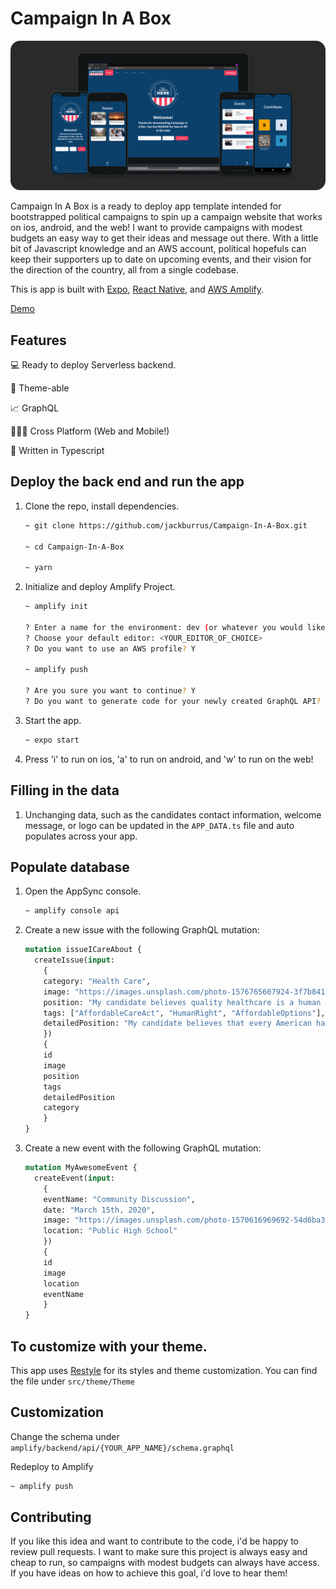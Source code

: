 # Campaign In A Box

![assets/images/DeviceMocks.png](assets/images/DeviceMocks.png)

Campaign In A Box is a ready to deploy app template intended for bootstrapped political campaigns to spin up a campaign website that works on ios, android, and the web! I want to provide campaigns with modest budgets an easy way to get their ideas and message out there. With a little bit of Javascript knowledge and an AWS account, political hopefuls can keep their supporters up to date on upcoming events, and their vision for the direction of the country, all from a single codebase. 

This is app is built with [Expo](https://docs.expo.io/), [React Native](https://reactnative.dev/), and [AWS Amplify](https://docs.amplify.aws/).

[Demo](https://dev.d2be1ziy4f135g.amplifyapp.com/)

## Features

💻 Ready to deploy Serverless backend. 

🌈 Theme-able

📈 GraphQL

👩🏽‍💻 Cross Platform (Web and Mobile!)

📖 Written in Typescript

## Deploy the back end and run the app


1. Clone the repo, install dependencies.

    ```bash
    ~ git clone https://github.com/jackburrus/Campaign-In-A-Box.git

    ~ cd Campaign-In-A-Box

    ~ yarn
    ```

2. Initialize and deploy Amplify Project.

    ```bash
    ~ amplify init

    ? Enter a name for the environment: dev (or whatever you would like to call this env)
    ? Choose your default editor: <YOUR_EDITOR_OF_CHOICE>
    ? Do you want to use an AWS profile? Y

    ~ amplify push

    ? Are you sure you want to continue? Y
    ? Do you want to generate code for your newly created GraphQL API? Y
    ```

3. Start the app.

    ```bash
    ~ expo start
    ```
    
4. Press 'i' to run on ios, 'a' to run on android, and 'w' to run on the web!

## Filling in the data

1. Unchanging data, such as the candidates contact information, welcome message, or logo can be updated in the `APP_DATA.ts` file and auto populates across your app.

## Populate database


1. Open the AppSync console.

    ```bash
    ~ amplify console api
    ```

2. Create a new issue with the following GraphQL mutation:

    ```graphql
    mutation issueICareAbout {
      createIssue(input: 
        {
        category: "Health Care",
        image: "https://images.unsplash.com/photo-1576765607924-3f7b8410a787?ixid=MXwxMjA3fDB8MHxwaG90by1wYWdlfHx8fGVufDB8fHw%3D&ixlib=rb-1.2.1&auto=format&fit=crop&w=2254&q=80",
        position: "My candidate believes quality healthcare is a human right.",
        tags: ["AffordableCareAct", "HumanRight", "AffordableOptions"],
        detailedPosition: "My candidate believes that every American has a right to the peace of mind that comes with knowing they have access to affordable, quality health care."
        }) 
        {
        id
        image
        position
        tags
        detailedPosition
        category
        }
    }
    ```

3. Create a new event with the following GraphQL mutation:

    ```graphql
    mutation MyAwesomeEvent {
      createEvent(input: 
        {
        eventName: "Community Discussion", 
        date: "March 15th, 2020", 
        image: "https://images.unsplash.com/photo-1570616969692-54d6ba3d0397?ixid=MXwxMjA3fDB8MHxwaG90by1wYWdlfHx8fGVufDB8fHw%3D&ixlib=rb-1.2.1&auto=format&fit=crop&w=2209&q=80", 
        location: "Public High School"
        }) 
    	{
        id
        image
        location
        eventName
        }
    }
    ```

## To customize with your theme.


This app uses [Restyle](https://github.com/Shopify/restyle) for its styles and theme customization. You can find the file under `src/theme/Theme`

## Customization


Change the schema under `amplify/backend/api/{YOUR_APP_NAME}/schema.graphql`

Redeploy to Amplify

```bash
~ amplify push
```

## Contributing


If you like this idea and want to contribute to the code, i'd be happy to review pull requests. I want to make sure this project is always easy and cheap to run, so campaigns with modest budgets can always have access. If you have ideas on how to achieve this goal, i'd love to hear them!
